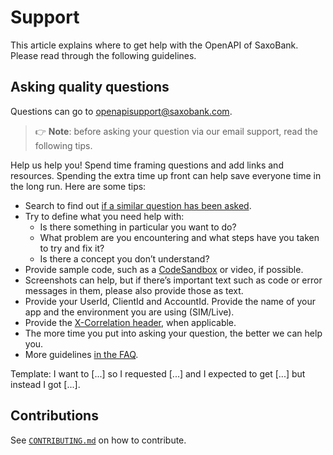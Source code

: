 # Support

This article explains where to get help with the OpenAPI of SaxoBank.
Please read through the following guidelines.

## Asking quality questions

Questions can go to openapisupport@saxobank.com.

> 👉 **Note**: before asking your question via our email support, read the following tips.

Help us help you!
Spend time framing questions and add links and resources.
Spending the extra time up front can help save everyone time in the long run.
Here are some tips:

* Search to find out [if a similar question has been asked](https://openapi.help.saxo/).
* Try to define what you need help with:
  * Is there something in particular you want to do?
  * What problem are you encountering and what steps have you taken to try and fix it?
  * Is there a concept you don’t understand?
* Provide sample code, such as a [CodeSandbox](https://codesandbox.io) or video, if possible.
* Screenshots can help, but if there’s important text such as code or error messages in them, please also provide those as text.
* Provide your UserId, ClientId and AccountId. Provide the name of your app and the environment you are using (SIM/Live).
* Provide the [X-Correlation header](https://openapi.help.saxo/hc/en-us/articles/4434784593309), when applicable.
* The more time you put into asking your question, the better we can help you.
* More guidelines [in the FAQ](https://openapi.help.saxo/hc/en-us/articles/4434731408669-How-do-I-reach-the-team-).

Template: I want to [...] so I requested [...] and I expected to get [...] but instead I got [...].

## Contributions

See [`CONTRIBUTING.md`](CONTRIBUTING.md) on how to contribute.
